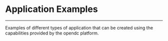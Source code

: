 # Application Examples
___

Examples of different types of application that can be created using the capabilities provided by the opendc platform.